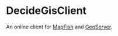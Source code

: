 DecideGisClient
===============

An online client for [MapFish](http://mapfish.org/) and [GeoServer](http://geoserver.org/).
